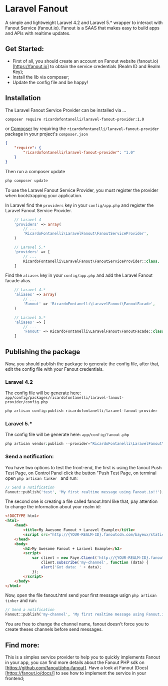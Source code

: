 # Laravel Fanout
A simple and lightweight Laravel 4.2 and Laravel 5.* wrapper to interact with Fanout Service (fanout.io). Fanout is a SAAS that makes easy to build apps and APIs with realtime updates.

## Get Started:
* First of all, you should create an account on Fanout website (fanout.io)[https://fanout.io] to obtain the service credentials (Realm ID and Realm Key);
* Install the lib via composer;
* Update the config file and be happy!

## Installation
The Laravel Fanout Service Provider can be installed via ...
```sh 
composer require ricardofontanelli/laravel-fanout-provider:1.0 
```
 or [Composer](http://getcomposer.org) by requiring the `ricardofontanelli/laravel-fanout-provider` package in your project's `composer.json`
```json
{
    "require": {
        "ricardofontanelli/laravel-fanout-provider": "1.0"
    }
}
```

Then run a composer update
```sh
php composer update
```

To use the Laravel Fanout Service Provider, you must register the provider when bootstrapping your application.

In Laravel find the `providers` key in your `config/app.php` and register the Laravel Fanout Service Provider.

```php
    // Laravel 4
    'providers' => array(
        // ...
        'RicardoFontanelli\LaravelFanout\FanoutServiceProvider',
    )

    // Laravel 5.*
    'providers' => [
        // ...
        RicardoFontanelli\LaravelFanout\FanoutServiceProvider::class,
    ]
```

Find the `aliases` key in your `config/app.php` and add the Laravel Fanout facade alias.

```php
    // Laravel 4.*
    'aliases' => array(
        // ...
        'Fanout' => 'RicardoFontanelli\LaravelFanout\FanoutFacade',
    )

    // Laravel 5.*
    'aliases' => [
        // ...
        'Fanout' => RicardoFontanelli\LaravelFanout\FanoutFacade::class,
    ]
```

## Publishing the package
Now, you should publish the package to generate the config file, after that, edit the config file with your Fanout credentials.

### Laravel 4.2
The config file will be generate here: ```app/config/packages/ricardofontanelli/laravel-fanout-provider/config.php```
```php 
php artisan config:publish ricardofontanelli/laravel-fanout-provider
```
### Laravel 5.*
The config file will be generate here: ```app/config/fanout.php```
```php 
php artisan vendor:publish --provider="RicardoFontanelli\LaravelFanout\FanoutServiceProvider"
```
### Send a notification:
You have two options to test the front-end, the first is using the fanout Push Test Page, on Control Panel click the button "Push Test Page, on terminal open ```php artisan tinker ``` and run:

```php
// Send a notification
Fanout::publish('test', 'My first realtime message using Fanout.io!!');
```
The second one is creating a file called fanout.html like that, pay attention to change the information about your realm id: 
```html
<!DOCTYPE html>
<html>
    <head>
        <title>My Awesome Fanout + Laravel Example</title>
        <script src="http://{YOUR-REALM-ID}.fanoutcdn.com/bayeux/static/faye-browser-min.js"></script>
    </head>
    <body>
        <h2>My Awesome Fanout + Laravel Example</h2>
        <script>
            var client = new Faye.Client('http://{YOUR-REALM-ID}.fanoutcdn.com/bayeux');
                client.subscribe('my-channel', function (data) {
                alert('Got data: ' + data);
            });
        </script>
    </body>
</html>
```

Now, open the file fanout.html send your first message usign ```php artisan tinker``` and run: 
```php
// Send a notification
Fanout::publish('my-channel', 'My first realtime message using Fanout.io!!');
```
You are free to change the channel name, fanout doesn't force you to create theses channels before send messages.

## Find more:
This is a simples service provider to help you to quickly implements Fanout in your app, you can find more details about the Fanout PHP sdk on [https://github.com/fanout/php-fanout]. Have a look at Fanout (Docs)[https://fanout.io/docs/] to see how to implement the service in your frontend;